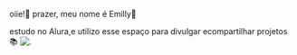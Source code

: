 oiie!👋
prazer, meu nome é Emilly💋

estudo no Alura,e utilizo esse espaço para divulgar ecompartilhar projetos📚
![.](https://recreio.com.br/media/_versions/2024/04/menino-maluquinho-capa_widelg.jpg)
